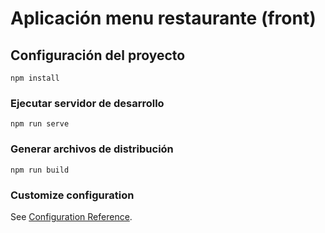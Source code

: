 # Aplicación menu restaurante (front)

## Configuración del proyecto

```
npm install
```

### Ejecutar servidor de desarrollo

```
npm run serve
```

### Generar archivos de distribución

```
npm run build
```

### Customize configuration

See [Configuration Reference](https://cli.vuejs.org/config/).
